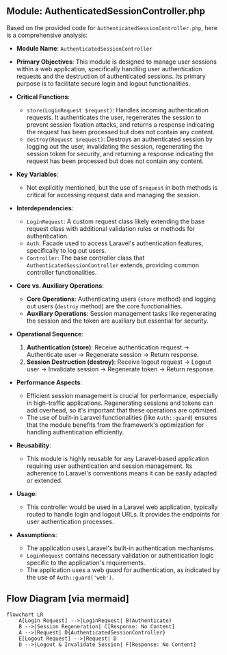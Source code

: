## Module: AuthenticatedSessionController.php
Based on the provided code for `AuthenticatedSessionController.php`, here is a comprehensive analysis:

- **Module Name**: `AuthenticatedSessionController`

- **Primary Objectives**: This module is designed to manage user sessions within a web application, specifically handling user authentication requests and the destruction of authenticated sessions. Its primary purpose is to facilitate secure login and logout functionalities.

- **Critical Functions**:
    - `store(LoginRequest $request)`: Handles incoming authentication requests. It authenticates the user, regenerates the session to prevent session fixation attacks, and returns a response indicating the request has been processed but does not contain any content.
    - `destroy(Request $request)`: Destroys an authenticated session by logging out the user, invalidating the session, regenerating the session token for security, and returning a response indicating the request has been processed but does not contain any content.

- **Key Variables**:
    - Not explicitly mentioned, but the use of `$request` in both methods is critical for accessing request data and managing the session.

- **Interdependencies**:
    - `LoginRequest`: A custom request class likely extending the base request class with additional validation rules or methods for authentication.
    - `Auth`: Facade used to access Laravel's authentication features, specifically to log out users.
    - `Controller`: The base controller class that `AuthenticatedSessionController` extends, providing common controller functionalities.

- **Core vs. Auxiliary Operations**:
    - **Core Operations**: Authenticating users (`store` method) and logging out users (`destroy` method) are the core functionalities.
    - **Auxiliary Operations**: Session management tasks like regenerating the session and the token are auxiliary but essential for security.

- **Operational Sequence**:
    1. **Authentication (store)**: Receive authentication request -> Authenticate user -> Regenerate session -> Return response.
    2. **Session Destruction (destroy)**: Receive logout request -> Logout user -> Invalidate session -> Regenerate token -> Return response.

- **Performance Aspects**:
    - Efficient session management is crucial for performance, especially in high-traffic applications. Regenerating sessions and tokens can add overhead, so it's important that these operations are optimized.
    - The use of built-in Laravel functionalities (like `Auth::guard`) ensures that the module benefits from the framework's optimization for handling authentication efficiently.

- **Reusability**:
    - This module is highly reusable for any Laravel-based application requiring user authentication and session management. Its adherence to Laravel's conventions means it can be easily adapted or extended.

- **Usage**:
    - This controller would be used in a Laravel web application, typically routed to handle login and logout URLs. It provides the endpoints for user authentication processes.

- **Assumptions**:
    - The application uses Laravel's built-in authentication mechanisms.
    - `LoginRequest` contains necessary validation or authentication logic specific to the application's requirements.
    - The application uses a web guard for authentication, as indicated by the use of `Auth::guard('web')`.
## Flow Diagram [via mermaid]
```mermaid
flowchart LR
    A[Login Request] -->|LoginRequest| B(Authenticate)
    B -->|Session Regeneration| C[Response: No Content]
    A -->|Request| D{AuthenticatedSessionController}
    E[Logout Request] -->|Request| D
    D -->|Logout & Invalidate Session| F[Response: No Content]
```
